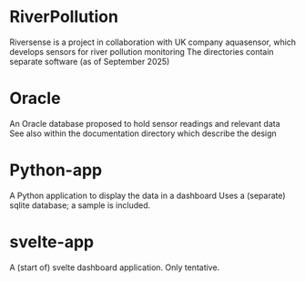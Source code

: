 # RiverPollution
Riversense is a project in collaboration with UK company aquasensor, which develops sensors for river pollution monitoring
The directories contain separate software (as of September 2025)

# Oracle
An Oracle database proposed to hold sensor readings and relevant data
See also within the documentation directory which describe the design

# Python-app
A Python application to display the data in a dashboard
Uses a (separate) sqlite database; a sample is included.

# svelte-app
A (start of) svelte dashboard application. Only tentative.
